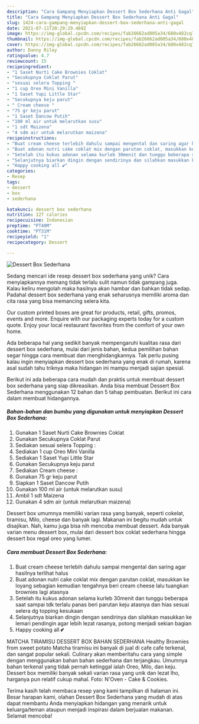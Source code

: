 ```yaml
---
description: "Cara Gampang Menyiapkan Dessert Box Sederhana Anti Gagal"
title: "Cara Gampang Menyiapkan Dessert Box Sederhana Anti Gagal"
slug: 1424-cara-gampang-menyiapkan-dessert-box-sederhana-anti-gagal
date: 2021-07-11T20:29:29.469Z
image: https://img-global.cpcdn.com/recipes/fab26662ad005a34/680x482cq70/dessert-box-sederhana-foto-resep-utama.jpg
thumbnail: https://img-global.cpcdn.com/recipes/fab26662ad005a34/680x482cq70/dessert-box-sederhana-foto-resep-utama.jpg
cover: https://img-global.cpcdn.com/recipes/fab26662ad005a34/680x482cq70/dessert-box-sederhana-foto-resep-utama.jpg
author: Danny Riley
ratingvalue: 4.7
reviewcount: 15
recipeingredient:
- "1 Saset Nurti Cake Brownies Coklat"
- "Secukupnya Coklat Parut"
- "sesuai selera Topping "
- "1 cup Oreo Mini Vanilla"
- "1 Saset Yupi Little Star"
- "Secukupnya keju parut"
- " Cream cheese "
- "75 gr keju parut"
- "1 Saset Dancow Putih"
- "100 ml air untuk melarutkan susu"
- "1 sdt Maizena"
- "4 sdm air untuk melarutkan maizena"
recipeinstructions:
- "Buat cream cheese terlebih dahulu sampai mengental dan saring agar hasilnya terlihat halus"
- "Buat adonan nutri cake coklat mix dengan parutan coklat, masukkan ke loyang sebagian kemudian tengahnya beri cream cheese lalu tuangkan brownies lagi atasnya"
- "Setelah itu kukus adonan selama kurleb 30menit dan tunggu beberapa saat sampai tdk terlalu panas beri parutan keju atasnya dan hias sesuai selera dg topping kesukaan"
- "Selanjutnya biarkan dingin dengan sendirinya dan silahkan masukkan ke lemari pendingin agar lebih lezat rasanya, potong menjadi sekian bagian"
- "Happy cooking all 💕"
categories:
- Resep
tags:
- dessert
- box
- sederhana

katakunci: dessert box sederhana 
nutrition: 127 calories
recipecuisine: Indonesian
preptime: "PT40M"
cooktime: "PT31M"
recipeyield: "1"
recipecategory: Dessert

---
```



![Dessert Box Sederhana](https://img-global.cpcdn.com/recipes/fab26662ad005a34/680x482cq70/dessert-box-sederhana-foto-resep-utama.jpg)

Sedang mencari ide resep dessert box sederhana yang unik? Cara menyiapkannya memang tidak terlalu sulit namun tidak gampang juga. Kalau keliru mengolah maka hasilnya akan hambar dan bahkan tidak sedap. Padahal dessert box sederhana yang enak seharusnya memiliki aroma dan cita rasa yang bisa memancing selera kita.

Our custom printed boxes are great for products, retail, gifts, promos, events and more. Enquire with our packaging experts today for a custom quote. Enjoy your local restaurant favorites from the comfort of your own home.

Ada beberapa hal yang sedikit banyak mempengaruhi kualitas rasa dari dessert box sederhana, mulai dari jenis bahan, kedua pemilihan bahan segar hingga cara membuat dan menghidangkannya. Tak perlu pusing kalau ingin menyiapkan dessert box sederhana yang enak di rumah, karena asal sudah tahu triknya maka hidangan ini mampu menjadi sajian spesial.


Berikut ini ada beberapa cara mudah dan praktis untuk membuat dessert box sederhana yang siap dikreasikan. Anda bisa membuat Dessert Box Sederhana menggunakan 12 bahan dan 5 tahap pembuatan. Berikut ini cara dalam membuat hidangannya.

<!--inarticleads1-->

##### Bahan-bahan dan bumbu yang digunakan untuk menyiapkan Dessert Box Sederhana:

1. Gunakan 1 Saset Nurti Cake Brownies Coklat
1. Gunakan Secukupnya Coklat Parut
1. Sediakan sesuai selera Topping :
1. Sediakan 1 cup Oreo Mini Vanilla
1. Sediakan 1 Saset Yupi Little Star
1. Gunakan Secukupnya keju parut
1. Sediakan  Cream cheese :
1. Gunakan 75 gr keju parut
1. Siapkan 1 Saset Dancow Putih
1. Gunakan 100 ml air (untuk melarutkan susu)
1. Ambil 1 sdt Maizena
1. Gunakan 4 sdm air (untuk melarutkan maizena)


Dessert box umumnya memiliki varian rasa yang banyak, seperti cokelat, tiramisu, Milo, cheese dan banyak lagi. Makanan ini begitu mudah untuk disajikan. Nah, kamu juga bisa nih mencoba membuat dessert. Ada banyak varian menu dessert box, mulai dari dessert box coklat sederhana hingga dessert box regal oreo yang lumer. 

<!--inarticleads2-->

##### Cara membuat Dessert Box Sederhana:

1. Buat cream cheese terlebih dahulu sampai mengental dan saring agar hasilnya terlihat halus
1. Buat adonan nutri cake coklat mix dengan parutan coklat, masukkan ke loyang sebagian kemudian tengahnya beri cream cheese lalu tuangkan brownies lagi atasnya
1. Setelah itu kukus adonan selama kurleb 30menit dan tunggu beberapa saat sampai tdk terlalu panas beri parutan keju atasnya dan hias sesuai selera dg topping kesukaan
1. Selanjutnya biarkan dingin dengan sendirinya dan silahkan masukkan ke lemari pendingin agar lebih lezat rasanya, potong menjadi sekian bagian
1. Happy cooking all 💕


MATCHA TIRAMISU DESSERT BOX BAHAN SEDERHANA Healthy Brownies from sweet potato Matcha tiramisu ini banyak di jual di cafe cafe terkenal, dan sangat popular sekali. Culinary akan memberitahu cara yang simple dengan menggunakan bahan bahan sederhana dan terjangkau. Umumnya bahan terkenal yang tidak pernah ketinggal ialah Oreo, Milo, dan keju. Dessert box memiliki banyak sekali varian rasa yang unik dan lezat lho, harganya pun relatif cukup mahal. Foto: N&#39;Oven - Cake &amp; Cookies. 

Terima kasih telah membaca resep yang kami tampilkan di halaman ini. Besar harapan kami, olahan Dessert Box Sederhana yang mudah di atas dapat membantu Anda menyiapkan hidangan yang menarik untuk keluarga/teman ataupun menjadi inspirasi dalam berjualan makanan. Selamat mencoba!
